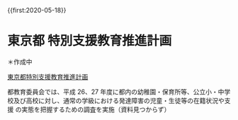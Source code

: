 {{first:2020-05-18}}
# 東京都 特別支援教育推進計画
＊作成中

[東京都特別支援教育推進計画](https://www.kyoiku.metro.tokyo.lg.jp/administration/action_and_budget/plan/special_needs_school/practice_plan1.html)

都教育委員会では、平成 26、27 年度に都内の幼稚園・保育所等、公立小・中学 校及び高校に対し、通常の学級における発達障害の児童・生徒等の在籍状況や支援 の実態を把握するための調査を実施（資料見つからず）